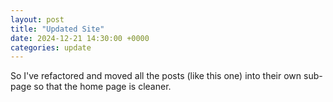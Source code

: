 ```yaml
---
layout: post
title: "Updated Site"
date: 2024-12-21 14:30:00 +0000
categories: update
---
```


So I've refactored and moved all the posts (like this one) into their own sub-page so that the home page is cleaner.